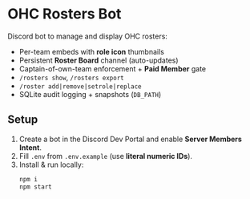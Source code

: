 # OHC Rosters Bot

Discord bot to manage and display OHC rosters:
- Per-team embeds with **role icon** thumbnails
- Persistent **Roster Board** channel (auto-updates)
- Captain-of-own-team enforcement + **Paid Member** gate
- `/rosters show`, `/rosters export`
- `/roster add|remove|setrole|replace`
- SQLite audit logging + snapshots (`DB_PATH`)

## Setup
1. Create a bot in the Discord Dev Portal and enable **Server Members Intent**.
2. Fill `.env` from `.env.example` (use **literal numeric IDs**).
3. Install & run locally:
   ```bash
   npm i
   npm start
